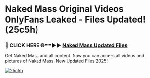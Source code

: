# Naked Mass Original Videos 0nlyFans Leaked - Files Updated! (25c5h)

<h3>🔴 CLICK HERE 🌐==►► <a href="https://tinyurl.com/up5wt9bj" rel="nofollow">Naked Mass Updated Files</a></h3>

Get Naked Mass and all content. Now you can access all videos and pictures of Naked Mass. New Updated Files 2025!

[![25c5h](https://i.imgur.com/ABiUzMV.gif)](https://tinyurl.com/up5wt9bj)
